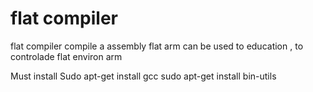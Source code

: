 # flat compiler
flat compiler 
compile a assembly flat arm  can be used
to education , to controlade flat environ
arm

Must install
Sudo apt-get install gcc
sudo apt-get install bin-utils



